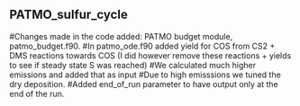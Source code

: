 ## PATMO_sulfur_cycle
#Changes made in the code added: PATMO budget module, patmo_budget.f90.
#In patmo_ode.f90 added yield for COS from CS2 + DMS reactions towards COS (I did however remove these reactions + yields to see if steady state S was reached)
#We calculated much higher emissions and added that as input 
#Due to high emisssions we tuned the dry deposition. 
#Added end_of_run parameter to have output only at the end of the run. 

